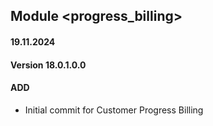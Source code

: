 ## Module <progress_billing>

#### 19.11.2024
#### Version 18.0.1.0.0
#### ADD

- Initial commit for Customer Progress Billing
